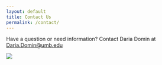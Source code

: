 ```yaml
---
layout: default
title: Contact Us
permalink: /contact/
---
```

<div class="container">
  <div class="row">
<div class="col-12">

<p>Have a question or need information? Contact Daria Domin at <a href="mailto:Daria.Domin@umb.edu">Daria.Domin@umb.edu</a>  </p>

</div>
</div>
</div>

![](https://ucarecdn.com/eb27f355-d3e6-43c0-9f85-e95412d3075b/)
